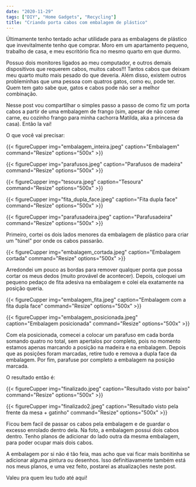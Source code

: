 ```yaml
---
date: "2020-11-29"
tags: ["DIY", "Home Gadgets", "Recycling"]
title: "Criando porta cabos com embalagem de plástico"
---
```


Últimamente tenho tentado achar utilidade para as embalagens de plástico que invevitalmente tenho que comprar. Moro em um apartamento pequeno, trabalho de casa, e meu escritório fica no mesmo quarto em que durmo.  

Possuo dois monitores ligados ao meu computador, e outros demais dispositivos que requerem cabos, muitos cabos!!! Tantos cabos que deixam meu quarto muito mais pesado do que deveria. Além disso, existem outros probleminhas que uma pessoa com quatros gatos, como eu, pode ter. Quem tem gato sabe que, gatos e cabos pode não ser a melhor combinação.

Nesse post vou compartilhar o simples passo a passo de como fiz um porta cabos a partir de uma embalagem de frango (sim, apesar de não comer carne, eu cozinho frango para minha cachorra Matilda, aka a princesa da casa). Então la vai! 

O que você vai precisar:

{{< figureCupper
img="embalagem_inteira.jpeg" 
caption="Embalagem" 
command="Resize" 
options="500x" >}}

{{< figureCupper
img="parafusos.jpeg" 
caption="Parafusos de madeira" 
command="Resize" 
options="500x" >}}

{{< figureCupper
img="tesoura.jpeg" 
caption="Tesoura" 
command="Resize" 
options="500x" >}}

{{< figureCupper
img="fita_dupla_face.jpeg" 
caption="Fita dupla face" 
command="Resize" 
options="500x" >}}

{{< figureCupper
img="parafusadeira.jpeg" 
caption="Parafusadeira" 
command="Resize" 
options="500x" >}}

Primeiro, cortei os dois lados menores da embalagem de plástico para criar um "túnel" por onde os cabos passarão. 

{{< figureCupper
img="embalagem_cortada.jpeg" 
caption="Embalagem cortada" 
command="Resize" 
options="500x" >}}

Arredondei um pouco as bordas para remover qualquer ponta que possa cortar os meus dedos (muito provável de acontecer). Depois, coloquei um pequeno pedaço de fita adesiva na embalagem e colei ela exatamente na posição queria. 

{{< figureCupper
img="embalagem_fita.jpeg" 
caption="Embalagem com a fita dupla face" 
command="Resize" 
options="500x" >}}

{{< figureCupper
img="embalagem_posicionada.jpeg" 
caption="Embalagem posicionada" 
command="Resize" 
options="500x" >}}

Com ela posicionada, comecei a colocar um parafuso em cada borda somando quatro no total, sem apertalos por completo, pois no momento estamos apenas marcando a posição na madeira e na embalagem. Depois que as posições foram marcadas, retire tudo e remova a dupla face da embalagem. Por fim, parafuse por completo a embalagem na posição marcada.

O resultado então é: 

{{< figureCupper
img="finalizado.jpeg" 
caption="Resultado visto por baixo" 
command="Resize" 
options="500x" >}}

{{< figureCupper
img="finalizado2.jpeg" 
caption="Resultado visto pela frente da mesa + gatinho" 
command="Resize" 
options="500x" >}}

Ficou bem facil de passar os cabos pela embalagem e de guardar o excesso enrolado dentro dela. Na foto, a embalagem possui dois cabos dentro. Tenho planos de adicionar do lado outra da mesma embalagem, para poder ocupar mais dois cabos. 

A embalagem por si não é tão feia, mas acho que vai ficar mais bonitinha se adicionar alguma pintura ou desenhos. Isso definitiavamente também está nos meus planos, e uma vez feito, postarei as atualizações neste post.

Valeu pra quem leu tudo até aqui! 
